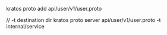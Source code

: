 
kratos proto add api/user/v1/user.proto

// -t destination dir
kratos proto server api/user/v1/user.proto -t internal/service
